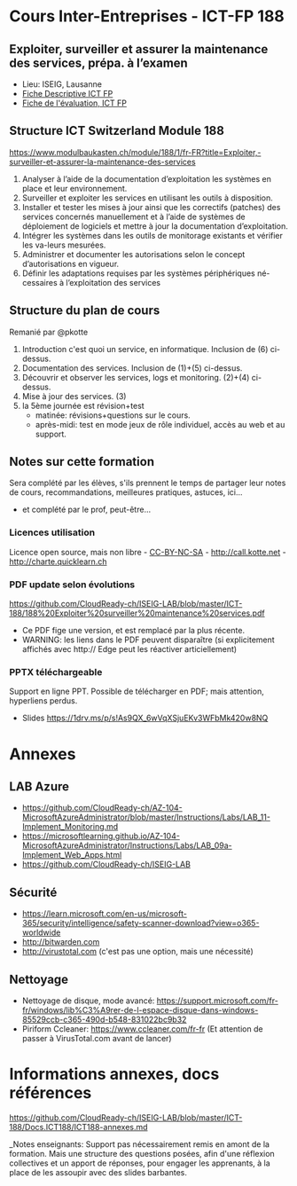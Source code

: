 # Cours Inter-Entreprises - ICT-FP 188
## Exploiter, surveiller et assurer la maintenance des services, prépa. à l’examen
* Lieu: ISEIG, Lausanne
* [Fiche Descriptive ICT FP](https://github.com/CloudReady-ch/ISEIG-LAB/blob/master/ICT-188/Module_188_Exploiter%2C%20surveiller%20et%20assurer%20la%20maintenance%20des%20services.pdf)
* [Fiche de l'évaluation, ICT FP](https://github.com/CloudReady-ch/ISEIG-LAB/blob/master/ICT-188/188%20evaluations.pdf)

## Structure ICT Switzerland Module 188
https://www.modulbaukasten.ch/module/188/1/fr-FR?title=Exploiter,-surveiller-et-assurer-la-maintenance-des-services
1. Analyser à l’aide de la documentation d’exploitation les systèmes en
place et leur environnement.
2. Surveiller et exploiter les services en utilisant les outils à disposition.
3. Installer et tester les mises à jour ainsi que les correctifs (patches)
des services concernés manuellement et à l’aide de systèmes de
déploiement de logiciels et mettre à jour la documentation d’exploitation.
4. Intégrer les systèmes dans les outils de monitorage existants et vérifier les va-leurs mesurées.
5. Administrer et documenter les autorisations selon le concept d’autorisations en vigueur.
6. Définir les adaptations requises par les systèmes périphériques né-
cessaires à l’exploitation des services

## Structure du plan de cours
Remanié par @pkotte
1. Introduction c'est quoi un service, en informatique. Inclusion de (6) ci-dessus.
2. Documentation des services. Inclusion de (1)+(5) ci-dessus.
3. Découvrir et observer les services, logs et monitoring. (2)+(4) ci-dessus.
4. Mise à jour des services. (3)
5. la 5ème journée est révision+test
   * matinée: révisions+questions sur le cours.
   * après-midi: test en mode jeux de rôle individuel, accès au web et au support.

## Notes sur cette formation
Sera complété par les élèves, s'ils prennent le temps de partager leur notes de cours, recommandations, meilleures pratiques, astuces, ici...
* et complété par le prof, peut-être...

### Licences utilisation
Licence open source, mais non libre - [CC-BY-NC-SA](https://creativecommons.org/licenses/by-nc-sa/4.0/) - http://call.kotte.net - http://charte.quicklearn.ch 
### PDF update selon évolutions
https://github.com/CloudReady-ch/ISEIG-LAB/blob/master/ICT-188/188%20Exploiter%20surveiller%20maintenance%20services.pdf
* Ce PDF fige une version, et est remplacé par la plus récente.
* WARNING: les liens dans le PDF peuvent disparaître (si explicitement affichés avec http:// Edge peut les réactiver articiellement)
### PPTX téléchargeable
Support en ligne PPT. Possible de télécharger en PDF; mais attention, hyperliens perdus.
* Slides https://1drv.ms/p/s!As9QX_6wVqXSjuEKv3WFbMk420w8NQ
  
# Annexes
## LAB Azure
* https://github.com/CloudReady-ch/AZ-104-MicrosoftAzureAdministrator/blob/master/Instructions/Labs/LAB_11-Implement_Monitoring.md
* https://microsoftlearning.github.io/AZ-104-MicrosoftAzureAdministrator/Instructions/Labs/LAB_09a-Implement_Web_Apps.html
* https://github.com/CloudReady-ch/ISEIG-LAB

## Sécurité
* https://learn.microsoft.com/en-us/microsoft-365/security/intelligence/safety-scanner-download?view=o365-worldwide
* http://bitwarden.com
* http://virustotal.com (c'est pas une option, mais une nécessité)

## Nettoyage
* Nettoyage de disque, mode avancé: https://support.microsoft.com/fr-fr/windows/lib%C3%A9rer-de-l-espace-disque-dans-windows-85529ccb-c365-490d-b548-831022bc9b32
* Piriform Ccleaner: https://www.ccleaner.com/fr-fr (Et attention de passer à VirusTotal.com avant de lancer)

# Informations annexes, docs références
https://github.com/CloudReady-ch/ISEIG-LAB/blob/master/ICT-188/Docs.ICT188/ICT188-annexes.md

_Notes enseignants: Support pas nécessairement remis en amont de la formation. Mais une structure des questions posées, afin d'une réflexion collectives et un apport de réponses, pour engager les apprenants, à la place de les assoupir avec des slides barbantes.

